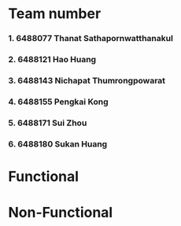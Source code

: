 # Team number
### 1. 6488077 Thanat Sathapornwatthanakul
### 2. 6488121 Hao Huang
### 3. 6488143 Nichapat Thumrongpowarat
### 4. 6488155 Pengkai Kong
### 5. 6488171 Sui Zhou
### 6. 6488180 Sukan Huang

# Functional

# Non-Functional

